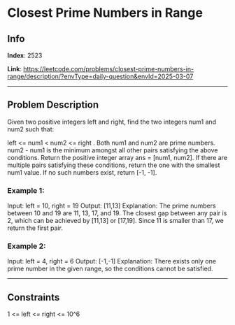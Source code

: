 # Closest Prime Numbers in Range

## Info
**Index**: 2523

**Link**: https://leetcode.com/problems/closest-prime-numbers-in-range/description/?envType=daily-question&envId=2025-03-07

---

## Problem Description
Given two positive integers left and right, find the two integers num1 and num2 such that:

left <= num1 < num2 <= right .
Both num1 and num2 are prime numbers.
num2 - num1 is the minimum amongst all other pairs satisfying the above conditions.
Return the positive integer array ans = [num1, num2]. If there are multiple pairs satisfying these conditions, return the one with the smallest num1 value. If no such numbers exist, return [-1, -1].

### Example 1:

Input: left = 10, right = 19
Output: [11,13]
Explanation: The prime numbers between 10 and 19 are 11, 13, 17, and 19.
The closest gap between any pair is 2, which can be achieved by [11,13] or [17,19].
Since 11 is smaller than 17, we return the first pair.

### Example 2:

Input: left = 4, right = 6
Output: [-1,-1]
Explanation: There exists only one prime number in the given range, so the conditions cannot be satisfied.

---

## Constraints

1 <= left <= right <= 10^6
